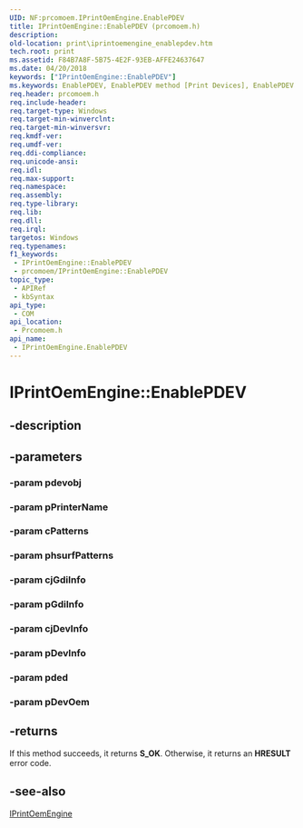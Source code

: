 ```yaml
---
UID: NF:prcomoem.IPrintOemEngine.EnablePDEV
title: IPrintOemEngine::EnablePDEV (prcomoem.h)
description: 
old-location: print\iprintoemengine_enablepdev.htm
tech.root: print
ms.assetid: F84B7A8F-5B75-4E2F-93EB-AFFE24637647
ms.date: 04/20/2018
keywords: ["IPrintOemEngine::EnablePDEV"]
ms.keywords: EnablePDEV, EnablePDEV method [Print Devices], EnablePDEV method [Print Devices],IPrintOemEngine interface, IPrintOemEngine interface [Print Devices],EnablePDEV method, IPrintOemEngine.EnablePDEV, IPrintOemEngine::EnablePDEV, prcomoem/IPrintOemEngine::EnablePDEV, print.iprintoemengine_enablepdev
req.header: prcomoem.h
req.include-header: 
req.target-type: Windows
req.target-min-winverclnt: 
req.target-min-winversvr: 
req.kmdf-ver: 
req.umdf-ver: 
req.ddi-compliance: 
req.unicode-ansi: 
req.idl: 
req.max-support: 
req.namespace: 
req.assembly: 
req.type-library: 
req.lib: 
req.dll: 
req.irql: 
targetos: Windows
req.typenames: 
f1_keywords:
 - IPrintOemEngine::EnablePDEV
 - prcomoem/IPrintOemEngine::EnablePDEV
topic_type:
 - APIRef
 - kbSyntax
api_type:
 - COM
api_location:
 - Prcomoem.h
api_name:
 - IPrintOemEngine.EnablePDEV
---
```


# IPrintOemEngine::EnablePDEV


## -description

## -parameters

### -param pdevobj

### -param pPrinterName

### -param cPatterns

### -param phsurfPatterns

### -param cjGdiInfo

### -param pGdiInfo

### -param cjDevInfo

### -param pDevInfo

### -param pded

### -param pDevOem

## -returns

If this method succeeds, it returns <b xmlns:loc="https://microsoft.com/wdcml/l10n">S_OK</b>. Otherwise, it returns an <b xmlns:loc="https://microsoft.com/wdcml/l10n">HRESULT</b> error code.

## -see-also

<a href="/windows-hardware/drivers/ddi/prcomoem/nn-prcomoem-iprintoemengine">IPrintOemEngine</a>